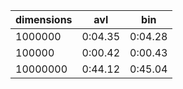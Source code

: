 | dimensions | avl | bin |
|------------|-----|-----|
| 1000000 | 0:04.35 | 0:04.28 |
| 100000 | 0:00.42 | 0:00.43 |
| 10000000 | 0:44.12 | 0:45.04 |
